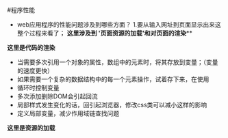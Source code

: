 #程序性能
- web应用程序的性能问题涉及到哪些方面？
1.要从输入网址到页面显示出来这整个过程来看了；
**这里涉及到 '页面资源的加载'和对页面的渲染****

**这里是代码的渲染**
- 当需要多次引用一个对象的属性，数组中的元素时，将其存放到变量；（变量的速度更快）
- 如果需要一个复杂的数据结构中的每一个元素操作，试着存下来，在使用
- 循环时控制变量
- 多次添加删除DOM会引起回流
- 局部样式发生变化的话，回引起浏览器，修改css类可以减小这样的影响
- 定义局部变量，减少作用域链查找问题

**这里是资源的加载**